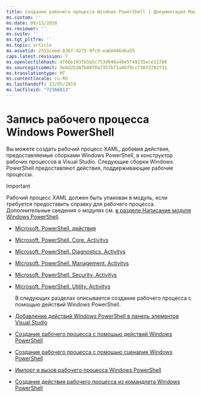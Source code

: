 ```yaml
---
title: Создание рабочего процесса Windows PowerShell | Документация Майкрософт
ms.custom: ''
ms.date: 09/13/2016
ms.reviewer: ''
ms.suite: ''
ms.tgt_pltfrm: ''
ms.topic: article
ms.assetid: 2551ceed-836f-4275-9fc0-ea68446d6a35
caps.latest.revision: 7
ms.openlocfilehash: 4f0be193fb5b5c753d040a48e5f49235ece11708
ms.sourcegitcommit: debd2b38fb8070a7357bf1a4bf9cc736f3702f31
ms.translationtype: MT
ms.contentlocale: ru-RU
ms.lasthandoff: 12/05/2019
ms.locfileid: "72366013"
---
```

# <a name="writing-a-windows-powershell-workflow"></a>Запись рабочего процесса Windows PowerShell

Вы можете создать рабочий процесс XAML, добавив действия, предоставляемые сборками Windows PowerShell, в конструктор рабочих процессов в Visual Studio. Следующие сборки Windows PowerShell предоставляют действия, поддерживающие рабочие процессы.

> [!IMPORTANT]
> Рабочий процесс XAML должен быть упакован в модуль, если требуется предоставить справку для рабочего процесса. Дополнительные сведения о модулях см. [в разделе Написание модуля Windows PowerShell](../module/writing-a-windows-powershell-module.md).

- [Microsoft. PowerShell. действия](/dotnet/api/Microsoft.PowerShell.Activities)

- [Microsoft. PowerShell. Core. Activitys](/dotnet/api/Microsoft.PowerShell.Core.Activities)

- [Microsoft. PowerShell. Diagnostics. Activitys](/dotnet/api/Microsoft.PowerShell.Diagnostics.Activities)

- [Microsoft. PowerShell. Management. Activitys](/dotnet/api/Microsoft.PowerShell.Management.Activities)

- [Microsoft. PowerShell. Security. Activitys](/dotnet/api/Microsoft.PowerShell.Security.Activities)

- [Microsoft. PowerShell. Utility. Activitys](/dotnet/api/Microsoft.PowerShell.Utility.Activities)

  В следующих разделах описывается создание рабочего процесса с помощью действий Windows PowerShell.

- [Добавление действий Windows PowerShell в панель элементов Visual Studio](./adding-windows-powershell-activities-to-the-visual-studio-toolbox.md)

- [Создание рабочего процесса с помощью действий Windows PowerShell](./creating-a-workflow-with-windows-powershell-activities.md)

- [Создание рабочего процесса с помощью сценария Windows PowerShell](./creating-a-workflow-by-using-a-windows-powershell-script.md)

- [Импорт и вызов рабочего процесса Windows PowerShell](./importing-and-invoking-a-windows-powershell-workflow.md)

- [Создание действия рабочего процесса из командлета Windows PowerShell](./creating-a-workflow-activity-from-a-windows-powershell-cmdlet.md)